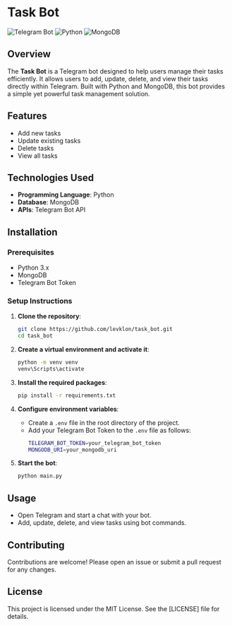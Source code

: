 # Task Bot

![Telegram Bot](https://img.shields.io/badge/Telegram-Bot-blue.svg)
![Python](https://img.shields.io/badge/Python-3.8%2B-blue.svg)
![MongoDB](https://img.shields.io/badge/MongoDB-Database-brightgreen.svg)

## Overview  

The **Task Bot** is a Telegram bot designed to help users manage their tasks efficiently. It allows users to add, update, delete, and view their tasks directly within Telegram. Built with Python and MongoDB, this bot provides a simple yet powerful task management solution.

## Features

- Add new tasks
- Update existing tasks
- Delete tasks
- View all tasks

## Technologies Used

- **Programming Language**: Python
- **Database**: MongoDB
- **APIs**: Telegram Bot API

## Installation

### Prerequisites

- Python 3.x
- MongoDB
- Telegram Bot Token

### Setup Instructions

1. **Clone the repository**:
    ```sh
    git clone https://github.com/levklon/task_bot.git
    cd task_bot
    ```

2. **Create a virtual environment and activate it**:
    ```sh
    python -m venv venv
    venv\Scripts\activate
    ```

3. **Install the required packages**:
    ```sh
    pip install -r requirements.txt
    ```

4. **Configure environment variables**:
    - Create a `.env` file in the root directory of the project.
    - Add your Telegram Bot Token to the `.env` file as follows:
      ```sh
      TELEGRAM_BOT_TOKEN=your_telegram_bot_token
      MONGODB_URI=your_mongodb_uri
      ```

5. **Start the bot**:
    ```sh
    python main.py
    ```

## Usage

- Open Telegram and start a chat with your bot.
- Add, update, delete, and view tasks using bot commands.

## Contributing

Contributions are welcome! Please open an issue or submit a pull request for any changes.

## License

This project is licensed under the MIT License. See the [LICENSE] file for details.

